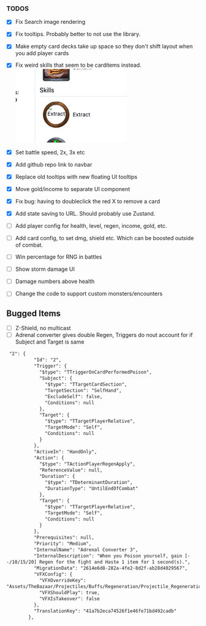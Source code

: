 ### TODOS

- [x] Fix Search image rendering
- [x] Fix tooltips. Probably better to not use the library.
- [x] Make empty card decks take up space so they don't shift layout when you add player cards
- [x] Fix weird skills that seem to be carditems instead.
      ![weird skill example](./docs/images/image.png)
- [x] Set battle speed, 2x, 3x etc
- [x] Add github repo link to navbar
- [x] Replace old tooltips with new floating UI tooltips
- [x] Move gold/income to separate UI component
- [x] Fix bug: having to doubleclick the red X to remove a card
- [x] Add state saving to URL. Should probably use Zustand.
- [ ] Add player config for health, level, regen, income, gold, etc.
- [ ] Add card config, to set dmg, shield etc. Which can be boosted outside of combat.
- [ ] Win percentage for RNG in battles
- [ ] Show storm damage UI
- [ ] Damage numbers above health
- [ ] Change the code to support custom monsters/encounters


## Bugged Items
- [ ] Z-Shield, no multicast
- [ ] Adrenal converter gives double Regen, Triggers do nout account for if Subject and Target is same 
```
 "2": {
          "Id": "2",
          "Trigger": {
            "$type": "TTriggerOnCardPerformedPoison",
            "Subject": {
              "$type": "TTargetCardSection",
              "TargetSection": "SelfHand",
              "ExcludeSelf": false,
              "Conditions": null
            },
            "Target": {
              "$type": "TTargetPlayerRelative",
              "TargetMode": "Self",
              "Conditions": null
            }
          },
          "ActiveIn": "HandOnly",
          "Action": {
            "$type": "TActionPlayerRegenApply",
            "ReferenceValue": null,
            "Duration": {
              "$type": "TDeterminantDuration",
              "DurationType": "UntilEndOfCombat"
            },
            "Target": {
              "$type": "TTargetPlayerRelative",
              "TargetMode": "Self",
              "Conditions": null
            }
          },
          "Prerequisites": null,
          "Priority": "Medium",
          "InternalName": "Adrenal Converter 3",
          "InternalDescription": "When you Poison yourself, gain [--/10/15/20] Regen for the fight and Haste 1 item for 1 second(s).",
          "MigrationData": "2614e6d8-282a-4fe2-8d2f-ab28d4029567",
          "VFXConfig": {
            "VFXOverrideKey": "Assets/TheBazaar/Projectiles/Buffs/Regeneration/Projectile_RegenerationBuff_PV.prefab",
            "VFXShouldPlay": true,
            "VFXIsTakeover": false
          },
          "TranslationKey": "41a7b2eca74526f1e46fe71bd492cadb"
        },
```